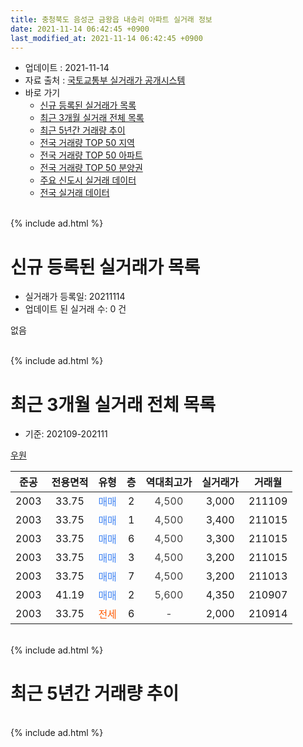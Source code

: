 ```yaml
---
title: 충청북도 음성군 금왕읍 내송리 아파트 실거래 정보
date: 2021-11-14 06:42:45 +0900
last_modified_at: 2021-11-14 06:42:45 +0900
---
```


* 업데이트 : 2021-11-14
* 자료 출처 : [국토교통부 실거래가 공개시스템](http://rt.molit.go.kr)
* 바로 가기
    * [신규 등록된 실거래가 목록](#신규-등록된-실거래가-목록)
    * [최근 3개월 실거래 전체 목록](#최근-3개월-실거래-전체-목록)
    * [최근 5년간 거래량 추이](#최근-5년간-거래량-추이)
    * [전국 거래량 TOP 50 지역](https://inasie.github.io/apt-trade-info/최근-3개월-전국에서-가장-거래가-많이-발생한-지역)
    * [전국 거래량 TOP 50 아파트](https://inasie.github.io/apt-trade-info/최근-3개월-전국에서-가장-거래가-많이-발생한-아파트)
    * [전국 거래량 TOP 50 분양권](https://inasie.github.io/apt-trade-info/최근-3개월-전국에서-가장-거래가-많이-발생한-분양권)
    * [주요 신도시 실거래 데이터](https://inasie.github.io/apt-trade-info/주요-신도시)
    * [전국 실거래 데이터](https://inasie.github.io/apt-trade-info/전국)
<br>
{% include ad.html %}
<br>

# 신규 등록된 실거래가 목록
* 실거래가 등록일: 20211114
* 업데이트 된 실거래 수: 0 건

없음

<br>
{% include ad.html %}
<br>

# 최근 3개월 실거래 전체 목록
* 기준: 202109-202111


[우원](https://search.naver.com/search.naver?query=%EC%B6%A9%EC%B2%AD%EB%B6%81%EB%8F%84+%EC%9D%8C%EC%84%B1%EA%B5%B0+%EA%B8%88%EC%99%95%EC%9D%8D+%EB%82%B4%EC%86%A1%EB%A6%AC+%EC%9A%B0%EC%9B%90)

|준공|전용면적|유형|층|역대최고가|실거래가|거래월|
|:---:|:---:|:---:|:---:|:---:|:---:|:---:|
|2003|33.75|<span style="color:#4285f3">매매</span>|2|<span style="color:#444444">4,500</span>|3,000|211109|
|2003|33.75|<span style="color:#4285f3">매매</span>|1|<span style="color:#444444">4,500</span>|3,400|211015|
|2003|33.75|<span style="color:#4285f3">매매</span>|6|<span style="color:#444444">4,500</span>|3,300|211015|
|2003|33.75|<span style="color:#4285f3">매매</span>|3|<span style="color:#444444">4,500</span>|3,200|211015|
|2003|33.75|<span style="color:#4285f3">매매</span>|7|<span style="color:#444444">4,500</span>|3,200|211013|
|2003|41.19|<span style="color:#4285f3">매매</span>|2|<span style="color:#444444">5,600</span>|4,350|210907|
|2003|33.75|<span style="color:#ff5a00">전세</span>|6|<span style="color:#444444">-</span>|2,000|210914|


<br>
{% include ad.html %}
<br>

# 최근 5년간 거래량 추이


<div style="width:100%;">
    <canvas id="deal_progress" height="200"></canvas>
</div>

<script>
new Chart(document.getElementById("deal_progress"), {
    type: 'line',
    data: {
        labels: ['201611','201612','201701','201702','201703','201704','201705','201706','201707','201708','201709','201710','201711','201712','201801','201802','201803','201804','201805','201806','201807','201808','201809','201810','201811','201812','201901','201902','201903','201904','201905','201906','201907','201908','201909','201910','201911','201912','202001','202002','202003','202004','202005','202006','202007','202008','202009','202010','202011','202012','202101','202102','202103','202104','202105','202106','202107','202108','202109','202110','202111'],
        datasets: [{
            label: '매매',
            pointRadius: 1,
            data: [2, 0, 0, 2, 2, 2, 4, 0, 0, 1, 1, 1, 1, 0, 5, 0, 1, 0, 1, 0, 2, 4, 1, 0, 0, 1, 4, 2, 1, 0, 0, 4, 1, 0, 0, 0, 0, 0, 1, 1, 0, 1, 0, 1, 4, 0, 0, 1, 2, 0, 1, 0, 2, 2, 2, 4, 3, 6, 1, 4, 1],
            borderColor: "rgba(255, 201, 14, 1)",
            backgroundColor: "rgba(255, 201, 14, 0.5)",
            fill: false,
            lineTension: 0
        },{
            label: '전월세',
            pointRadius: 1,
            data: [0, 2, 2, 0, 1, 1, 2, 1, 1, 2, 1, 0, 2, 0, 1, 1, 0, 0, 1, 0, 0, 0, 3, 1, 0, 2, 1, 0, 0, 0, 2, 0, 0, 0, 0, 0, 2, 1, 1, 0, 3, 1, 0, 1, 0, 0, 1, 0, 0, 1, 0, 3, 0, 0, 0, 3, 1, 0, 1, 0, 0],
            borderColor: "rgba(0, 141, 185, 1)",
            backgroundColor: "rgba(0, 141, 185, 0.5)",
            fill: false,
            lineTension: 0
        }
        ]
    },
    options: {
        responsive: true,
        title: {
            display: false
        },
        tooltips: {
            mode: 'index',
            intersect: false
        },
        hover: {
            mode: 'nearest',
            intersect: true
        },
        scales: {
            xAxes: [{
                display: true,
                scaleLabel: {
                    display: true,
                    labelString: '년/월'
                }
            }],
            yAxes: [{
                display: true,
                ticks: {
                    suggestedMin: 0,
                },
                scaleLabel: {
                    display: true,
                    labelString: '실거래 수'
                }
            }]
        }
    }
});

</script>


<br>
{% include ad.html %}
<br>

